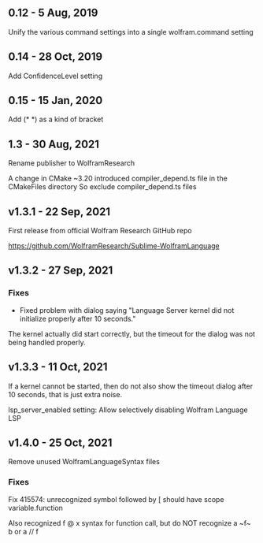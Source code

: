 

## 0.12 - 5 Aug, 2019

Unify the various command settings into a single wolfram.command setting


## 0.14 - 28 Oct, 2019

Add ConfidenceLevel setting


## 0.15 - 15 Jan, 2020

Add (\* \*) as a kind of bracket


## 1.3 - 30 Aug, 2021

Rename publisher to WolframResearch

A change in CMake \~3.20 introduced compiler_depend.ts file in the CMakeFiles directory
So exclude compiler_depend.ts files


## v1.3.1 - 22 Sep, 2021

First release from official Wolfram Research GitHub repo

https://github.com/WolframResearch/Sublime-WolframLanguage


## v1.3.2 - 27 Sep, 2021

### Fixes
- Fixed problem with dialog saying "Language Server kernel did not initialize properly after 10 seconds."

The kernel actually did start correctly, but the timeout for the dialog was not being handled properly.


## v1.3.3 - 11 Oct, 2021

If a kernel cannot be started, then do not also show the timeout dialog after 10 seconds, that is just extra noise.

lsp_server_enabled setting: Allow selectively disabling Wolfram Language LSP


## v1.4.0 - 25 Oct, 2021

Remove unused WolframLanguageSyntax files


### Fixes

Fix 415574: unrecognized symbol followed by [ should have scope variable.function

Also recognized f @ x syntax for function call, but do NOT recognize a ~f~ b or a // f


